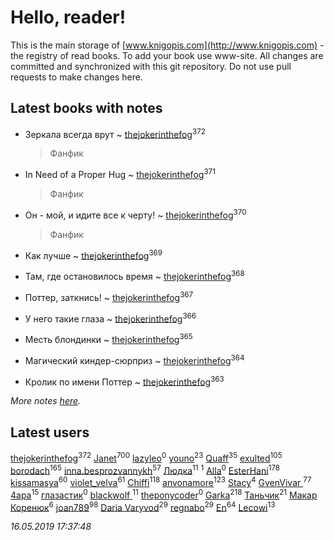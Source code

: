 # Hello, reader!
This is the main storage of [www.knigopis.com](http://www.knigopis.com) - the registry of read books.
To add your book use www-site. All changes are committed and synchronized with this git repository.
Do not use pull requests to make changes here.


## Latest books with notes
* Зеркала всегда врут ~ [thejokerinthefog](users/317/317244423-vkontakte)<sup>372</sup>
    > Фанфик

* In Need of a Proper Hug ~ [thejokerinthefog](users/317/317244423-vkontakte)<sup>371</sup>
    > Фанфик

* Он - мой, и идите все к черту! ~ [thejokerinthefog](users/317/317244423-vkontakte)<sup>370</sup>
    > Фанфик

* Как лучше ~ [thejokerinthefog](users/317/317244423-vkontakte)<sup>369</sup>

* Там, где остановилось время ~ [thejokerinthefog](users/317/317244423-vkontakte)<sup>368</sup>

* Поттер, заткнись! ~ [thejokerinthefog](users/317/317244423-vkontakte)<sup>367</sup>

* У него такие глаза ~ [thejokerinthefog](users/317/317244423-vkontakte)<sup>366</sup>

* Месть блондинки ~ [thejokerinthefog](users/317/317244423-vkontakte)<sup>365</sup>

* Магический киндер-сюрприз ~ [thejokerinthefog](users/317/317244423-vkontakte)<sup>364</sup>

* Кролик по имени Поттер ~ [thejokerinthefog](users/317/317244423-vkontakte)<sup>363</sup>


_More notes [here](latest_books_with_notes.md)._


## Latest users
[thejokerinthefog](users/317/317244423-vkontakte)<sup>372</sup> 
[Janet](users/108/108113656204404967440-google)<sup>700</sup> 
[lazyleo](users/116/116845519572391639637-google)<sup>0</sup> 
[youno](users/302/302928912-vkontakte)<sup>23</sup> 
[Quaff](users/122/12267158-vkontakte)<sup>35</sup> 
[exulted](users/100/100599204551896265722-google)<sup>105</sup> 
[borodach](users/157/15706320-vkontakte)<sup>165</sup> 
[inna.besprozvannykh](users/733/73323849-yandex)<sup>57</sup> 
[Людка](users/111/111038749-vkontakte)<sup>11</sup> 
[](users/114/114792281744850455512-google)<sup>1</sup> 
[Alla](users/103/103352250712959229257-google)<sup>0</sup> 
[EsterHani](users/305/30558181-vkontakte)<sup>178</sup> 
[kissamasya](users/684/68439978-vkontakte)<sup>60</sup> 
[violet_velva](users/116/116961712580551399099-google)<sup>61</sup> 
[Chiffi](users/105/105831994080785626680-google)<sup>118</sup> 
[anvonamore](users/595/5957175-vkontakte)<sup>123</sup> 
[Stacy](users/309/30902475-vkontakte)<sup>4</sup> 
[GvenVivar ](users/158/158266434925901-facebook)<sup>77</sup> 
[4apa](users/117/117392596378069249667-google)<sup>15</sup> 
[глазастик](users/115/115257673890455357280-google)<sup>0</sup> 
[blackwolf ](users/236/236639644-vkontakte)<sup>11</sup> 
[theponycoder](users/195/195144442-vkontakte)<sup>0</sup> 
[Garka](users/115/115753719718250012620-google)<sup>218</sup> 
[Таньчик](users/209/2096581563762610-facebook)<sup>21</sup> 
[Макар Коренюк](users/126/126368737-vkontakte)<sup>6</sup> 
[joan789](users/240/2401650-vkontakte)<sup>98</sup> 
[Daria Varyvod](users/829/829893410524253-facebook)<sup>29</sup> 
[regnabo](users/870/870059322-yandex)<sup>29</sup> 
[En](users/333/333646551-vkontakte)<sup>64</sup> 
[Lecowi](users/521/521873425-vkontakte)<sup>13</sup> 


_16.05.2019 17:37:48_
